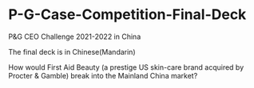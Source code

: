 # P-G-Case-Competition-Final-Deck
P&G CEO Challenge 2021-2022 in China

The final deck is in Chinese(Mandarin)

How would First Aid Beauty (a prestige US skin-care brand acquired by Procter & Gamble) break into the Mainland China market?
